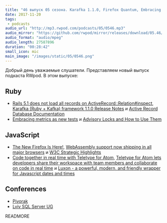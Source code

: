 ```yaml
---
title: "46 выпуск 05 сезона. Karafka 1.1.0, Firefox Quantum, Embracing metrics as new tests, Teletype и прочее"
date: 2017-11-20
tags:
 - podcasts
audio_url: "http://mp3.rwpod.com/podcasts/05/0546.mp3"
audio_mirror: "https://github.com/rwpod/mirror/releases/download/05.46/0546.mp3"
audio_format: "audio/mpeg"
audio_length: 27587896
duration: "00:28:42"
small_icon: mic
main_image: "/images/static/05/0546.png"
---
```


Добрый день уважаемые слушатели. Представляем новый выпуск подкаста RWpod. В этом выпуске:

## Ruby

 - [Rails 5.1 does not load all records on ActiveRecord::Relation#inspect](http://blog.bigbinary.com/2017/11/14/do-no-load-all-records-on-activerecord-relation-inspect.html), [Karafka (Ruby + Kafka) framework 1.1.0 Release Notes](https://medium.com/@maciejmensfeld/karafka-ruby-kafka-framework-1-1-0-release-notes-b4c91170ecba) и [Active Record Database Documentation](https://www.mayerdan.com/ruby/2017/11/12/active-record-documentation-in-rails)
 - [Embracing metrics as new tests](https://evilmartians.com/chronicles/embracing-metrics-as-new-tests) и [Advisory Locks and How to Use Them](http://shiroyasha.io/advisory-locks-and-how-to-use-them.html)

## JavaScript

 - [The New Firefox Is Here!](https://blog.mozilla.org/firefox/the-new-firefox-is-here/), [WebAssembly support now shipping in all major browsers](https://blog.mozilla.org/blog/2017/11/13/webassembly-in-browsers/) и [W3C Strategic Highlights](https://www.w3.org/2017/11/w3c-highlights/)
 - [Code together in real time with Teletype for Atom](https://blog.atom.io/2017/11/15/code-together-in-real-time-with-teletype-for-atom.html), [Teletype for Atom lets developers share their workspace with team members and collaborate on code in real time](https://teletype.atom.io/) и [Luxon - a powerful, modern, and friendly wrapper for Javascript dates and times](https://moment.github.io/luxon/)

## Conferences

 - [Pivorak](https://pivorak.com/talks/supercharge-your-postgresql-with-extensions)
 - [Lviv SQL Server UG](http://lvivsqlug.pass.org/)

READMORE
